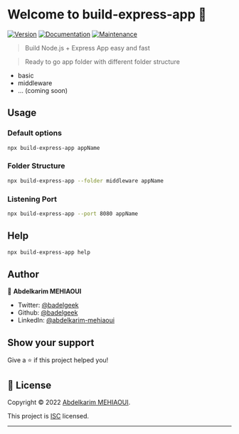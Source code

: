 # Welcome to build-express-app 👋
[![Version](https://img.shields.io/npm/v/build-express-app.svg)](https://www.npmjs.com/package/build-express-app)
[![Documentation](https://img.shields.io/badge/documentation-yes-brightgreen.svg)](https://github.com/badelgeek-projects/build-express-app#readme)
[![Maintenance](https://img.shields.io/badge/Maintained%3F-yes-green.svg)](https://github.com/badelgeek-projects/build-express-app/graphs/commit-activity)


> Build Node.js + Express App easy and fast

> Ready to go app folder with different folder structure
- basic
- middleware
- ... (coming soon)

## Usage

### Default options
```sh
npx build-express-app appName
```
### Folder Structure
```sh
npx build-express-app --folder middleware appName
```

### Listening Port
```sh
npx build-express-app --port 8080 appName
```


## Help

```sh
npx build-express-app help
```


## Author

👤 **Abdelkarim MEHIAOUI**

* Twitter: [@badelgeek](https://twitter.com/badelgeek)
* Github: [@badelgeek](https://github.com/badelgeek)
* LinkedIn: [@abdelkarim-mehiaoui](https://linkedin.com/in/abdelkarim-mehiaoui)

## Show your support

Give a ⭐️ if this project helped you!


## 📝 License

Copyright © 2022 [Abdelkarim MEHIAOUI](https://github.com/badelgeek).

This project is [ISC](https://github.com/badelgeek-projects/build-express-app/blob/master/LICENSE) licensed.

***

